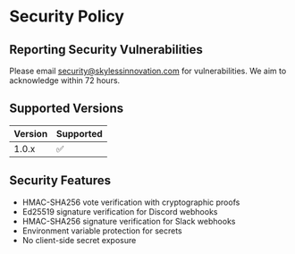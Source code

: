 # Security Policy

## Reporting Security Vulnerabilities

Please email security@skylessinnovation.com for vulnerabilities. We aim to acknowledge within 72 hours.

## Supported Versions

| Version | Supported          |
| ------- | ------------------ |
| 1.0.x   | :white_check_mark: |

## Security Features

- HMAC-SHA256 vote verification with cryptographic proofs
- Ed25519 signature verification for Discord webhooks
- HMAC-SHA256 signature verification for Slack webhooks
- Environment variable protection for secrets
- No client-side secret exposure